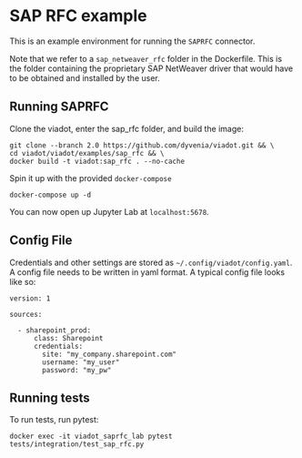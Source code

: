 # SAP RFC example

This is an example environment for running the `SAPRFC` connector. 


Note that we refer to a `sap_netweaver_rfc` folder in the Dockerfile. This is the folder containing the proprietary SAP NetWeaver driver that would have to be obtained and installed by the user.

## Running SAPRFC
Clone the viadot, enter the sap_rfc folder, and build the image:
```
git clone --branch 2.0 https://github.com/dyvenia/viadot.git && \
cd viadot/viadot/examples/sap_rfc && \
docker build -t viadot:sap_rfc . --no-cache
```

Spin it up with the provided `docker-compose`
```
docker-compose up -d
```

You can now open up Jupyter Lab at `localhost:5678`. 

## Config File
Credentials and other settings are stored as `~/.config/viadot/config.yaml`. A config file needs to be written in yaml format. A typical config file looks like so:

```
version: 1

sources:

  - sharepoint_prod:
      class: Sharepoint
      credentials:
        site: "my_company.sharepoint.com"
        username: "my_user"
        password: "my_pw"
```

## Running tests
To run tests, run pytest:
```
docker exec -it viadot_saprfc_lab pytest tests/integration/test_sap_rfc.py
```